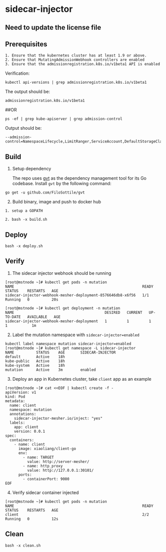 # sidecar-injector

## Need to update the license file

## Prerequisites
```
1. Ensure that the kubernetes cluster has at least 1.9 or above.
2. Ensure that MutatingAdmissionWebhook controllers are enabled
3. Ensure that the admissionregistration.k8s.io/v1beta1 API is enabled
```
Verification:
```
kubectl api-versions | grep admissionregistration.k8s.io/v1beta1
```
The output should be:
```
admissionregistration.k8s.io/v1beta1
```
##OR

```
ps -ef | grep kube-apiserver | grep admission-control
```
Output should be:
```
--admission-control=NamespaceLifecycle,LimitRanger,ServiceAccount,DefaultStorageClass,DefaultTolerationSeconds,NodeRestriction,MutatingAdmissionWebhook,ValidatingAdmissionWebhook,ResourceQuota
```

## Build

1. Setup dependency

   The repo uses [gvt](https://github.com/FiloSottile/gvt) as the dependency management tool for its Go codebase. Install `gvt` by the following command:
```
go get -u github.com/FiloSottile/gvt
```

2. Build binary, image and push to docker hub

```
1. setup a GOPATH

2. bash -x build.sh
```

## Deploy

```
bash -x deploy.sh
```

## Verify

1. The sidecar injector webhook should be running
```
[root@mstnode ~]# kubectl get pods -n mutation
NAME                                                          READY     STATUS    RESTARTS   AGE
sidecar-injector-webhook-mesher-deployment-8576646db8-x6f56   1/1       Running   0          20s

[root@mstnode ~]# kubectl get deployment -n mutation
NAME                                         DESIRED   CURRENT   UP-TO-DATE   AVAILABLE   AGE
sidecar-injector-webhook-mesher-deployment   1         1         1            1           1m
```

2. Label the mutation namespace with `sidecar-injector=enabled`
```
kubectl label namespace mutation sidecar-injector=enabled
[root@mstnode ~]# kubectl get namespace -L sidecar-injector
NAME          STATUS    AGE       SIDECAR-INJECTOR
default       Active    18h
kube-public   Active    18h
kube-system   Active    18h
mutation      Active    3m        enabled
```

3. Deploy an app in Kubernetes cluster, take `client` app as an example

```
[root@mstnode ~]# cat <<EOF | kubectl create -f -
apiVersion: v1
kind: Pod
metadata:
  name: client
  namespace: mutation
  annotations:
    sidecar-injector-mesher.io/inject: "yes"
  labels:
    app: client
    version: 0.0.1
spec:
  containers:
    - name: client
      image: xiaoliang/client-go
      env:
        - name: TARGET
          value: http://server-mesher/
        - name: http_proxy
          value: http://127.0.0.1:30101/
      ports:
        - containerPort: 9000
EOF
```

4. Verify sidecar container injected
```
[root@mstnode ~]# kubectl get pods -n mutation
NAME                                                          READY     STATUS    RESTARTS   AGE
client                                                        2/2       Running   0          12s
```

## Clean
```
bash -x clean.sh
```
